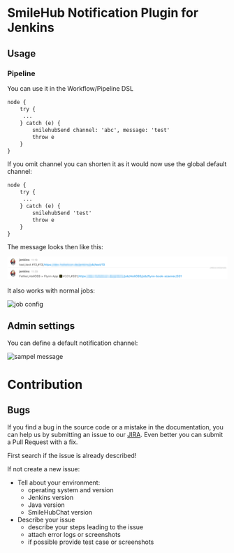 # SmileHub Notification Plugin for Jenkins

## Usage

### Pipeline

You can use it in the Workflow/Pipeline DSL
```
node {
    try {
     ...
    } catch (e) {
        smilehubSend channel: 'abc', message: 'test'
        throw e
    }
}
```
If you omit channel you can shorten it as it would now use the global default channel:
```
node {
    try {
     ...
    } catch (e) {
        smilehubSend 'test'
        throw e
    }
}
```

The message looks then like this:

![sampel message](smilehub_sample_message.png)

It also works with normal jobs:


![job config](smilhub_job_config.png)

## Admin settings

You can define a default notification channel:


![sampel message](smilhub_admin_settings.png)

# Contribution

## Bugs

If you find a bug in the source code or a mistake in the documentation, you can help us by
submitting an issue to our [JIRA](https://issues.jenkins-ci.org/browse/JENKINS-39690?jql=project%20%3D%20JENKINS%20AND%20component%20%3D%20smilehub-chat-notifier-plugin). Even better you can submit a Pull Request
with a fix.

First search if the issue is already described!

If not create a new issue:

* Tell about your environment:
  * operating system and version
  * Jenkins version
  * Java version
  * SmileHubChat version
* Describe your issue
  * describe your steps leading to the issue
  * attach error logs or screenshots
  * if possible provide test case or screenshots
